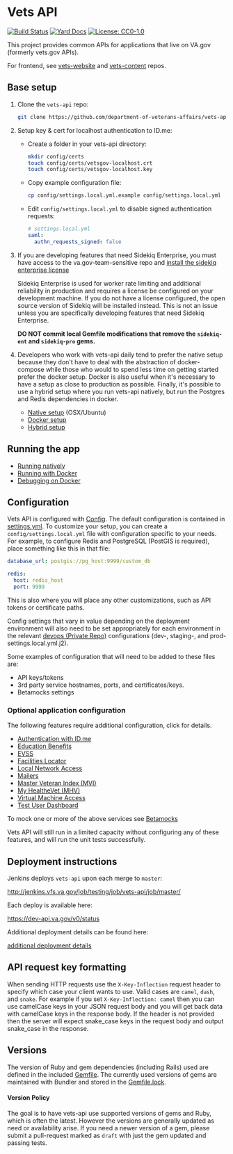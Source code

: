 # Vets API

[![Build Status](http://jenkins.vfs.va.gov/buildStatus/icon?job=testing/vets-api/master)](http://jenkins.vfs.va.gov/job/builds/job/vets-api/)
[![Yard Docs](http://img.shields.io/badge/yard-docs-blue.svg)](https://www.rubydoc.info/github/department-of-veterans-affairs/vets-api)
[![License: CC0-1.0](https://img.shields.io/badge/License-CC0%201.0-lightgrey.svg)](LICENSE.md)

This project provides common APIs for applications that live on VA.gov (formerly vets.gov APIs).

For frontend, see [vets-website](https://github.com/department-of-veterans-affairs/vets-website) and [vets-content](https://github.com/department-of-veterans-affairs/vagov-content) repos.

## Base setup

1. Clone the `vets-api` repo:

   ```bash
   git clone https://github.com/department-of-veterans-affairs/vets-api.git
   ```

1. Setup key & cert for localhost authentication to ID.me:

   - Create a folder in your vets-api directory:

     ```bash
     mkdir config/certs
     touch config/certs/vetsgov-localhost.crt
     touch config/certs/vetsgov-localhost.key
     ```

   - Copy example configuration file:

     ```bash
     cp config/settings.local.yml.example config/settings.local.yml
     ```

   - Edit `config/settings.local.yml` to disable signed authentication requests:

     ```yaml
     # settings.local.yml
     saml:
       authn_requests_signed: false
     ```

1. If you are developing features that need Sidekiq Enterprise, you must have access to the va.gov-team-sensitive repo and [install the sidekiq enterprise license](https://github.com/department-of-veterans-affairs/va.gov-team-sensitive/blob/master/platform/engineering/sidekiq-enterprise-setup.md)

   Sidekiq Enterprise is used for worker rate limiting and additional reliability in production and requires a license be configured on your development machine. If you do not have a license configured, the open source version of Sidekiq will be installed instead. This is not an issue unless you are specifically developing features that need Sidekiq Enterprise.

   **DO NOT commit local Gemfile modifications that remove the `sidekiq-ent` and `sidekiq-pro` gems.**

1. Developers who work with vets-api daily tend to prefer the native setup because they don't have to deal with the abstraction of docker-compose while those who would to spend less time on getting started prefer the docker setup. Docker is also useful when it's necessary to have a setup as close to production as possible. Finally, it's possible to use a hybrid setup where you run vets-api natively, but run the Postgres and Redis dependencies in docker.

   - [Native setup](docs/setup/native.md) (OSX/Ubuntu)
   - [Docker setup](docs/setup/docker.md)
   - [Hybrid setup](docs/setup/hybrid.md)

## Running the app

- [Running natively](docs/setup/running_natively.md)
- [Running with Docker](docs/setup/running_docker.md)
- [Debugging on Docker](docs/setup/debugging_with_docker_rubymine_windows.md)

## Configuration

Vets API is configured with [Config](https://github.com/railsconfig/config). The
default configuration is contained in [settings.yml](config/settings.yml). To
customize your setup, you can create a `config/settings.local.yml` file with
configuration specific to your needs. For example, to configure Redis and
PostgreSQL (PostGIS is required), place something like this in that file:

```yaml
database_url: postgis://pg_host:9999/custom_db

redis:
  host: redis_host
  port: 9999
```

This is also where you will place any other customizations, such as API tokens
or certificate paths.

Config settings that vary in value depending on the deployment environment will also need
to be set appropriately for each environment in the relevant
[devops (Private Repo)](https://github.com/department-of-veterans-affairs/devops/blob/master/ansible/deployment/config/vets-api) configurations (dev-, staging-, and prod-settings.local.yml.j2).

Some examples of configuration that will need to be added to these files are:

- API keys/tokens
- 3rd party service hostnames, ports, and certificates/keys.
- Betamocks settings

### Optional application configuration

The following features require additional configuration, click for details.

- [Authentication with ID.me](/docs/setup/authentication_with_idme.md)
- [Education Benefits](/docs/setup/edu_benefits.md)
- [EVSS](/docs/setup/evss.md)
- [Facilities Locator](/docs/setup/facilities_locator.md)
- [Local Network Access](/docs/setup/local_network_access.md)
- [Mailers](/docs/setup/mailer.md)
- [Master Veteran Index (MVI)](/docs/setup/mvi.md)
- [My HealtheVet (MHV)](/docs/setup/mhv.md)
- [Virtual Machine Access](/docs/setup/virtual_machine_access.md)
- [Test User Dashboard](https://github.com/department-of-veterans-affairs/vsp-test-user-dashboard/blob/main/README.md#back-end)

To mock one or more of the above services see [Betamocks](/docs/setup/betamocks.md)

Vets API will still run in a limited capacity without configuring any of these
features, and will run the unit tests successfully.

## Deployment instructions

Jenkins deploys `vets-api` upon each merge to `master`:

http://jenkins.vfs.va.gov/job/testing/job/vets-api/job/master/

Each deploy is available here:

https://dev-api.va.gov/v0/status

Additional deployment details can be found here:

[additional deployment details](docs/deployment/information.md)

## API request key formatting

When sending HTTP requests use the `X-Key-Inflection` request header to specify
which case your client wants to use. Valid cases are `camel`, `dash`, and
`snake`. For example if you set `X-Key-Inflection: camel` then you can use
camelCase keys in your JSON request body and you will get back data with
camelCase keys in the response body. If the header is not provided then the
server will expect snake_case keys in the request body and output snake_case in
the response.

## Versions

The version of Ruby and gem dependencies (including Rails) used are defined in the included [Gemfile](https://github.com/department-of-veterans-affairs/vets-api/blob/master/Gemfile). The currently used versions of gems are maintained with Bundler and stored in the [Gemfile.lock](https://github.com/department-of-veterans-affairs/vets-api/blob/master/Gemfile.lock).

#### Version Policy

The goal is to have vets-api use supported versions of gems and Ruby, which is often the latest. However the versions are generally updated as need or availability arise. If you need a newer version of a gem, please submit a pull-request marked as `draft` with just the gem updated and passing tests.
